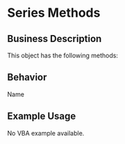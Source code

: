 # Series Methods

## Business Description
This object has the following methods:

## Behavior
Name

## Example Usage
No VBA example available.